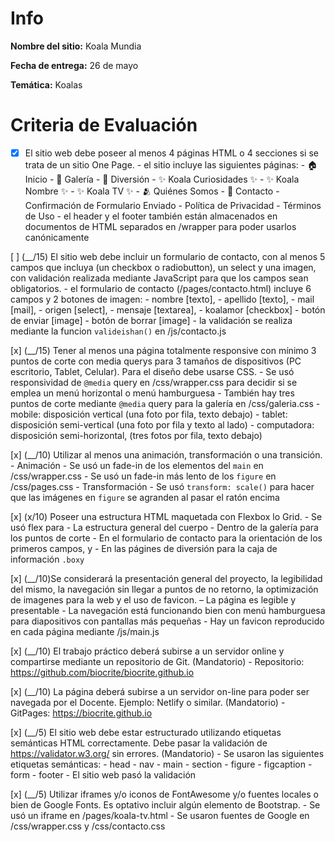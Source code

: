 # Info
**Nombre del sitio:** Koala Mundia

**Fecha de entrega:** 26 de mayo

**Temática:** Koalas

# Criteria de Evaluación

 - [x] El sitio web debe poseer al menos 4 páginas HTML o 4 secciones si se trata de un sitio One Page.
        - el sitio incluye las siguientes páginas: 
            - 🏠 Inicio
            - 📸 Galería
            - 🐨 Diversión
                - ✨ Koala Curiosidades ✨
                - ✨ Koala Nombre ✨
                - ✨ Koala TV ✨
            - 🫂 Quiénes Somos
            - 💬 Contacto
                - Confirmación de Formulario Enviado
            - Política de Privacidad
            - Términos de Uso
        - el header y el footer también están almacenados en documentos de HTML separados en /wrapper para poder usarlos canónicamente

 [ ] (__/15) El sitio web debe incluir un formulario de contacto, con al menos 5 campos que incluya (un checkbox o radiobutton), un select y una imagen, con validación realizada mediante JavaScript para que los campos sean obligatorios.
        - el formulario de contacto (/pages/contacto.html) incluye 6 campos y 2 botones de imagen:
            - nombre [texto], 
            - apellido [texto], 
            - mail [mail], 
            - origen [select], 
            - mensaje [textarea], 
            - koalamor [checkbox]
            - botón de enviar [image]
            - botón de borrar [image]
       - la validación se realiza mediante la funcion `valideishan()` en /js/contacto.js

 [x] (__/15) Tener al menos una página totalmente responsive con mínimo 3 puntos de corte con media querys para 3 tamaños de dispositivos (PC escritorio, Tablet, Celular). Para el diseño debe usarse CSS.
        - Se usó responsividad de `@media` query en /css/wrapper.css para decidir si se emplea un menú horizontal o menú hamburguesa
        - También hay tres puntos de corte mediante `@media` query para la galería en /css/galeria.css
              - mobile: disposición vertical (una foto por fila, texto debajo)
              - tablet: disposición semi-vertical (una foto por fila y texto al lado)
              - computadora: disposición semi-horizontal, (tres fotos por fila, texto debajo)

 [x] (__/10) Utilizar al menos una animación, transformación o una transición.
        - Animación
              - Se usó un fade-in de los elementos del `main` en /css/wrapper.css
              - Se usó un fade-in más lento de los `figure` en /css/pages.css
        - Transformación
              - Se usó `transform: scale()` para hacer que las imágenes en `figure` se agranden al pasar el ratón encima

 [x] (x/10) Poseer una estructura HTML maquetada con Flexbox lo Grid.
        - Se usó flex para
              - La estructura general del cuerpo
              - Dentro de la galería para los puntos de corte
              - En el formulario de contacto para la orientación de los primeros campos, y
              - En las págines de diversión para la caja de información `.boxy`

 [x] (__/10)Se considerará la presentación general del proyecto, la legibilidad del mismo, la navegación sin llegar a puntos de no retorno, la optimización de imagenes para la web y el uso de favicon.
        – La página es legible y presentable
        - La navegación está funcionando bien con menú hamburguesa para diapositivos con pantallas más pequeñas
        - Hay un favicon reproducido en cada página mediante /js/main.js

 [x] (__/10) El trabajo práctico deberá subirse a un servidor online y compartirse mediante un repositorio de Git. (Mandatorio)
        - Repositorio: https://github.com/biocrite/biocrite.github.io

 [x] (__/10) La página deberá subirse a un servidor on-line para poder ser navegada por el Docente. Ejemplo: Netlify o similar. (Mandatorio)
        - GitPages: https://biocrite.github.io

 [x] (__/5) El sitio web debe estar estructurado utilizando etiquetas semánticas HTML correctamente. Debe pasar la validación de https://validator.w3.org/ sin errores. (Mandatorio)
        - Se usaron las siguientes etiquetas semánticas:
            - head
              - nav
            - main
              - section
              - figure
              - figcaption
              - form
            - footer
        - El sitio web pasó la validación

 [x] (__/5) Utilizar iframes y/o iconos de FontAwesome y/o fuentes locales o bien de Google Fonts. Es optativo incluir algún elemento de Bootstrap.
        - Se usó un iframe en /pages/koala-tv.html
        - Se usaron fuentes de Google en /css/wrapper.css y /css/contacto.css
